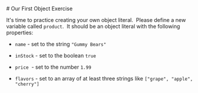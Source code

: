 # Our First Object Exercise

It's time to practice creating your own object literal.  Please define a new variable called `product`.  It should be an object literal with the following properties:

-   `name` - set to the string `"Gummy Bears"`

-   `inStock` - set to the boolean `true`

-   `price`  - set to the number `1.99`

-   `flavors` - set to an array of at least three strings like `["grape", "apple", "cherry"]`
